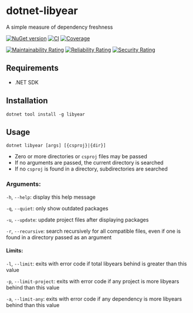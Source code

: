 # dotnet-libyear

A simple measure of dependency freshness

[![NuGet version](https://img.shields.io/nuget/v/LibYear?logo=nuget&label=Install)](https://nuget.org/packages/LibYear)
[![CI](https://github.com/ecoAPM/dotnet-libyear/actions/workflows/CI.yml/badge.svg)](https://github.com/ecoAPM/dotnet-libyear/actions/workflows/CI.yml)
[![Coverage](https://sonarcloud.io/api/project_badges/measure?project=ecoAPM_dotnet-libyear&metric=coverage)](https://sonarcloud.io/dashboard?id=ecoAPM_dotnet-libyear)

[![Maintainability Rating](https://sonarcloud.io/api/project_badges/measure?project=ecoAPM_dotnet-libyear&metric=sqale_rating)](https://sonarcloud.io/dashboard?id=ecoAPM_dotnet-libyear)
[![Reliability Rating](https://sonarcloud.io/api/project_badges/measure?project=ecoAPM_dotnet-libyear&metric=reliability_rating)](https://sonarcloud.io/dashboard?id=ecoAPM_dotnet-libyear)
[![Security Rating](https://sonarcloud.io/api/project_badges/measure?project=ecoAPM_dotnet-libyear&metric=security_rating)](https://sonarcloud.io/dashboard?id=ecoAPM_dotnet-libyear)

## Requirements

- .NET SDK

## Installation

`dotnet tool install -g libyear`

## Usage

`dotnet libyear [args] [{csproj}|{dir}]`

- Zero or more directories or `csproj` files may be passed
- If no arguments are passed, the current directory is searched
- If no `csproj` is found in a directory, subdirectories are searched

### Arguments:

`-h`, `--help`: display this help message

`-q`, `--quiet`: only show outdated packages

`-u`, `--update`: update project files after displaying packages

`-r`, `--recursive`: search recursively for all compatible files, even if one is found in a directory passed as an argument

#### Limits:

`-l`, `--limit`: exits with error code if total libyears behind is greater than this value

`-p`, `--limit-project`: exits with error code if any project is more libyears behind than this value

`-a`, `--limit-any`: exits with error code if any dependency is more libyears behind than this value
